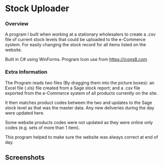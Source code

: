 
# Stock Uploader

### Overview
A program I built when working at a stationary wholesalers to create a .csv file of current stock levels that could be uploaded to the e-Commerce system. For easily changing the stock record for all items listed on the website.  

Built in C# using WinForms.
Program Icon use from https://icons8.com

### Extra Information
The Program reads two files (By dragging them into the picture boxes): an Excel file (.xls) file created from a Sage stock report; and a .csv file exported from the e-Commerce system of all products currently on the site. 

It then matches product codes between the two and updates to the Sage stock level as that was the master data. Any new deliveries during the day were updated here.

Some website products codes were not updated as they were online only codes (e.g. sets of more than 1 item).   

This program helped to make sure the website was always correct at end of day.


## Screenshots

